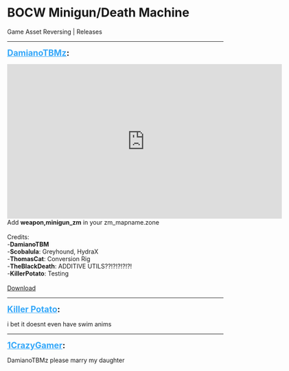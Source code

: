 # BOCW Minigun/Death Machine
Game Asset Reversing | Releases

---
<strong style="font-size: 1.4em;"><span style="text-decoration: underline;text-decoration-color: #34a7f9;"><span style="color:#34a7f9;">DamianoTBMz</span></span>:</strong>

<p><iframe type="text/html" width="640" height="360" src="https://www.youtube.com/embed/a/lmLob6Z" frameborder="0"></iframe><br />Add <strong>weapon,minigun_zm</strong> in your zm_mapname.zone<br /><br />Credits:<br />-<strong>DamianoTBM</strong><br />-<strong>Scobalula</strong>: Greyhound, HydraX<br />-<strong>ThomasCat</strong>: Conversion Rig<br />-<strong>TheBlackDeath</strong>: ADDITIVE UTILS??!?!?!?!?! <br />-<strong>KillerPotato</strong>: Testing<br /><br /><a href="https://mega.nz/file/XQxkBSYT#GXlU9gRJK-xNmz9Fojc-OfYQFTwncQVxsICBuElFzLg">Download</a></p>

---
<strong style="font-size: 1.4em;"><span style="text-decoration: underline;text-decoration-color: #34a7f9;"><span style="color:#34a7f9;">Killer Potato</span></span>:</strong>

<p>i bet it doesnt even have swim anims</p>

---
<strong style="font-size: 1.4em;"><span style="text-decoration: underline;text-decoration-color: #34a7f9;"><span style="color:#34a7f9;">1CrazyGamer</span></span>:</strong>

<p>DamianoTBMz please marry my daughter</p>
